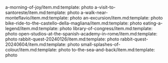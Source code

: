 a-morning-of-joy/item.md:template: photo
a-visit-to-santoreste/item.md:template: photo
a-walk-near-monteflavio/item.md:template: photo
an-excursion/item.md:template: photo
bike-ride-to-the-castello-della-magliana/item.md:template: photo
eating-a-legend/item.md:template: photo
library-of-congress/item.md:template: photo
open-studios-at-the-spanish-academy-in-rome/item.md:template: photo
rabbit-quest-20240126/item.md:template: photo
rabbit-quest-20240604/item.md:template: photo
small-splashes-of-colour/item.md:template: photo
to-the-sea-and-back/item.md:template: photo
